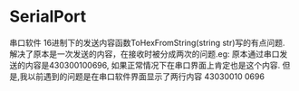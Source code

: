 # SerialPort
串口软件
16进制下的发送内容函数ToHexFromString(string str)写的有点问题.
解决了原本是一次发送的内容，在接收时被分成两次的问题.eg: 原本通过串口发送的内容是430300100696, 如果正常情况下在串口界面上肯定也是这个内容. 
但是,我以前遇到的问题是在串口软件界面显示了两行内容
43030010
0696

